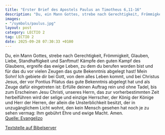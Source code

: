 ```yaml
---
title: "Erster Brief des Apostels Paulus an Timotheus 6,11-16"
description: "Du, ein Mann Gottes, strebe nach Gerechtigkeit, Frömmigkeit, Glauben, Liebe, Standhaftigkeit und Sanftmut! Kämpfe den guten Kampf des Glaubens, ergreife das ewige Leben, zu dem du berufen worden bist und für das du vor vielen Zeugen das gute Bekenntnis abgelegt hast! Mein Sohn! I...."
images:
- "/symbols/paulus.jpg"
layout: post
category: LECTIO 2
tag: LECTIO 2
date: 2025-09-28 07:30:33 +0100
---
```

Du, ein Mann Gottes, strebe nach Gerechtigkeit, Frömmigkeit, Glauben, Liebe, Standhaftigkeit und Sanftmut!
Kämpfe den guten Kampf des Glaubens, ergreife das ewige Leben, zu dem du berufen worden bist und für das du vor vielen Zeugen das gute Bekenntnis abgelegt hast!
Mein Sohn! Ich gebiete dir bei Gott, von dem alles Leben kommt, und bei Christus Jesus, der vor Pontius Pilatus das gute Bekenntnis abgelegt hat und als Zeuge dafür eingetreten ist:
Erfülle deinen Auftrag rein und ohne Tadel, bis zum Erscheinen Jesu Christi, unseres Herrn,
das zur vorherbestimmten Zeit herbeiführen wird der selige und einzige Herrscher, der König der Könige und Herr der Herren,
der allein die Unsterblichkeit besitzt, der in unzugänglichem Licht wohnt, den kein Mensch gesehen hat noch je zu sehen vermag: Ihm gebührt Ehre und ewige Macht.<!--more--> Amen.<br>
[Quelle: Evangelizo](https://evangeliumtagfuertag.org/DE/gospel)

[Textstelle auf Bibelserver](https://www.bibleserver.com/EU/1.Timotheus6,11-16)
